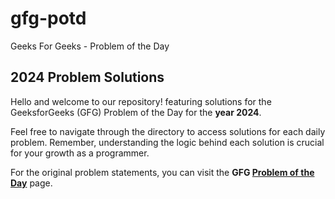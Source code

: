 # gfg-potd
Geeks For Geeks - Problem of the Day

## 2024 Problem Solutions

Hello and welcome to our repository! featuring solutions for the GeeksforGeeks (GFG) Problem of the Day for the **year 2024**.

Feel free to navigate through the directory to access solutions for each daily problem. Remember, understanding the logic behind each solution is crucial for your growth as a programmer.

For the original problem statements, you can visit the **GFG [Problem of the Day](https://practice.geeksforgeeks.org/problem-of-the-day)** page.
